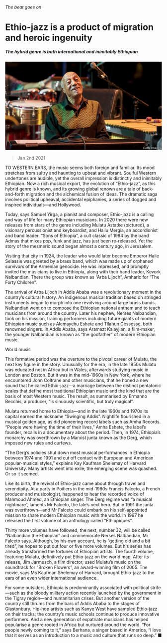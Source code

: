 ###### The beat goes on

# Ethio-jazz is a product of migration and heroic ingenuity 

##### The hybrid genre is both international and inimitably Ethiopian 

![image](images/20210102_BKP504.jpg) 

> Jan 2nd 2021 


TO WESTERN EARS, the music seems both foreign and familiar. Its mood stretches from sultry and haunting to upbeat and vibrant. Soulful Western undertones are audible, yet the overall impression is distinctly and inimitably Ethiopian. Now a rich musical export, the evolution of “Ethio-jazz”, as this hybrid genre is known, and its growing global renown are a tale of back-and-forth migration and the alchemical fusion of ideas. The dramatic saga involves political upheaval, accidental epiphanies, a series of dogged and inspired individuals—and Hollywood.


Today, says Samuel Yirga, a pianist and composer, Ethio-jazz is a calling and way of life for many Ethiopian musicians. In 2020 there were new releases from stars of the genre including Mulatu Astatke (pictured), a visionary percussionist and keyboardist, and Hailu Mergia, an accordionist and band leader. “Sons of Ethiopia”, a cult classic of 1984 by the band Admas that mixes pop, funk and jazz, has just been re-released. Yet the story of the mesmeric sound began almost a century ago, in Jerusalem.



Visiting that city in 1924, the leader who would later become Emperor Haile Selassie was greeted by a brass band, which was made up of orphaned survivors of the Armenian genocide. He was impressed, and promptly invited the musicians to live in Ethiopia, along with their band leader, Kevork Nalbandian. There the group was known as “Arba Lijoch”, Amharic for “The Forty Children”.


The arrival of Arba Lijoch in Addis Ababa was a revolutionary moment in the country’s cultural history. An indigenous musical tradition based on stringed instruments began to morph into one revolving around large brass bands. Nalbandian went on to compose the Ethiopian national anthem and to teach musicians from around the country. Later his nephew, Nerses Nalbandian, took on his mission, training performers including future giants of modern Ethiopian music such as Alemayehu Eshete and Tilahun Gessesse, both renowned singers. In Addis Ababa, says Aramazt Kalayjian, a film-maker, the younger Nalbandian is known as “the godfather” of modern Ethiopian music.

World music


This formative period was the overture to the pivotal career of Mulatu, the next key figure in the story. Unusually for the era, in the late 1950s Mulatu was educated not in Africa but in Wales, afterwards studying music in London and Boston. But it was in the mid-1960s in New York, where he encountered John Coltrane and other musicians, that he honed a new sound that he called Ethio-jazz—a marriage between the distinct pentatonic scales that define most traditional Ethiopian music and the kind that are the basis of most Western music. The result, as summarised by Ermanno Becchis, a producer, “is sinuously scientific, but truly magical”.


Mulatu returned home to Ethiopia—and in the late 1960s and 1970s its capital earned the nickname “Swinging Addis”. Nightlife flourished in a musical golden age, as did pioneering record labels such as Amha Records. “People were having the time of their lives,” Amha Eshete, the label’s founder, recalls in a documentary about the period. Then, in 1974, Ethiopia’s monarchy was overthrown by a Marxist junta known as the Derg, which imposed new rules and curfews.


“The Derg’s policies shut down most musical performances in Ethiopia between 1974 and 1991 and cut off contact with European and American popular-musical styles,” explains Kay Kaufman Shelemay of Harvard University. Many artists went into exile; the emerging scene was quashed. Or so it seemed.


Like its birth, the revival of Ethio-jazz came about through travel and serendipity. At a party in Poitiers in the mid-1980s Francis Falceto, a French producer and musicologist, happened to hear the recorded voice of Mahmoud Ahmed, an Ethiopian singer. The Derg regime was “a musical nightmare”, laments Mr Falceto, the tale’s next hero. But in 1991 the junta was overthrown—and Mr Falceto could embark on his self-appointed mission to share modern Ethiopian music with the world. In 1997 he released the first volume of an anthology called “Éthiopiques”.


Thirty more volumes have followed; the next, number 32, will be called “Nalbandian the Ethiopian” and commemorate Nerses Nalbandian, Mr Falceto says. Although, by his own account, he is “getting old and a bit tired”, he hopes to put out four or five more volumes. But his series has already transformed the fortunes of Ethiopian artists. The fourth volume, featuring Mulatu, definitively put Ethio-jazz on the world map. After its release, Jim Jarmusch, a film director, used Mulatu’s music on the soundtrack for “Broken Flowers”, an award-winning film of 2005. The movie, says Ms Kaufman Shelemay of Harvard, brought Ethio-jazz to the ears of an even wider international audience.


For some outsiders, Ethiopia is predominantly associated with political strife—such as the bloody military action recently launched by the government in the Tigray region—and humanitarian crises. But another version of the country still thrums from the bars of Addis Ababa to the stages of Glastonbury. Hip-hop artists such as Kanye West have sampled Ethio-jazz on their tracks; the country’s music schools continue to produce innovative performers. And a new generation of expatriate musicians has helped popularise a genre rooted in Africa but nurtured around the world. “For people newly coming to it,” says Berhana, a singer based in America, “I love that it serves as an introduction to a music and culture that runs so deep.” ■

